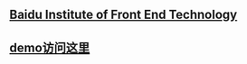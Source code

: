 ## [Baidu Institute of Front End Technology](http://ife.baidu.com/course/all)

## [demo访问这里](https://kad0108.github.io/IFE/)
